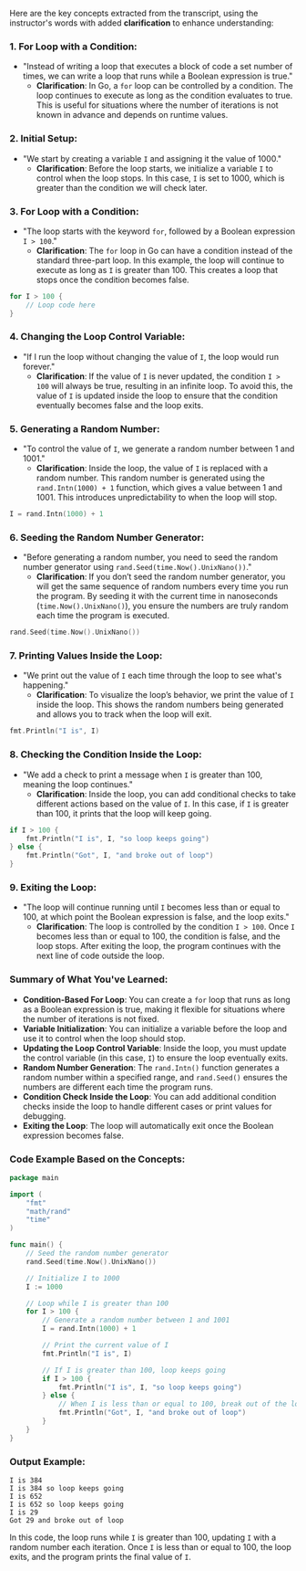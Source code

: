 Here are the key concepts extracted from the transcript, using the instructor's words with added **clarification** to enhance understanding:

### 1. **For Loop with a Condition**:
   - "Instead of writing a loop that executes a block of code a set number of times, we can write a loop that runs while a Boolean expression is true."
     - **Clarification**: In Go, a `for` loop can be controlled by a condition. The loop continues to execute as long as the condition evaluates to true. This is useful for situations where the number of iterations is not known in advance and depends on runtime values.

### 2. **Initial Setup**:
   - "We start by creating a variable `I` and assigning it the value of 1000."
     - **Clarification**: Before the loop starts, we initialize a variable `I` to control when the loop stops. In this case, `I` is set to 1000, which is greater than the condition we will check later.

### 3. **For Loop with a Condition**:
   - "The loop starts with the keyword `for`, followed by a Boolean expression `I > 100`."
     - **Clarification**: The `for` loop in Go can have a condition instead of the standard three-part loop. In this example, the loop will continue to execute as long as `I` is greater than 100. This creates a loop that stops once the condition becomes false.

   ```go
   for I > 100 {
       // Loop code here
   }
   ```

### 4. **Changing the Loop Control Variable**:
   - "If I run the loop without changing the value of `I`, the loop would run forever."
     - **Clarification**: If the value of `I` is never updated, the condition `I > 100` will always be true, resulting in an infinite loop. To avoid this, the value of `I` is updated inside the loop to ensure that the condition eventually becomes false and the loop exits.

### 5. **Generating a Random Number**:
   - "To control the value of `I`, we generate a random number between 1 and 1001."
     - **Clarification**: Inside the loop, the value of `I` is replaced with a random number. This random number is generated using the `rand.Intn(1000) + 1` function, which gives a value between 1 and 1001. This introduces unpredictability to when the loop will stop.

   ```go
   I = rand.Intn(1000) + 1
   ```

### 6. **Seeding the Random Number Generator**:
   - "Before generating a random number, you need to seed the random number generator using `rand.Seed(time.Now().UnixNano())`."
     - **Clarification**: If you don’t seed the random number generator, you will get the same sequence of random numbers every time you run the program. By seeding it with the current time in nanoseconds (`time.Now().UnixNano()`), you ensure the numbers are truly random each time the program is executed.

   ```go
   rand.Seed(time.Now().UnixNano())
   ```

### 7. **Printing Values Inside the Loop**:
   - "We print out the value of `I` each time through the loop to see what's happening."
     - **Clarification**: To visualize the loop’s behavior, we print the value of `I` inside the loop. This shows the random numbers being generated and allows you to track when the loop will exit.

   ```go
   fmt.Println("I is", I)
   ```

### 8. **Checking the Condition Inside the Loop**:
   - "We add a check to print a message when `I` is greater than 100, meaning the loop continues."
     - **Clarification**: Inside the loop, you can add conditional checks to take different actions based on the value of `I`. In this case, if `I` is greater than 100, it prints that the loop will keep going.

   ```go
   if I > 100 {
       fmt.Println("I is", I, "so loop keeps going")
   } else {
       fmt.Println("Got", I, "and broke out of loop")
   }
   ```

### 9. **Exiting the Loop**:
   - "The loop will continue running until `I` becomes less than or equal to 100, at which point the Boolean expression is false, and the loop exits."
     - **Clarification**: The loop is controlled by the condition `I > 100`. Once `I` becomes less than or equal to 100, the condition is false, and the loop stops. After exiting the loop, the program continues with the next line of code outside the loop.

### Summary of What You've Learned:
- **Condition-Based For Loop**: You can create a `for` loop that runs as long as a Boolean expression is true, making it flexible for situations where the number of iterations is not fixed.
- **Variable Initialization**: You can initialize a variable before the loop and use it to control when the loop should stop.
- **Updating the Loop Control Variable**: Inside the loop, you must update the control variable (in this case, `I`) to ensure the loop eventually exits.
- **Random Number Generation**: The `rand.Intn()` function generates a random number within a specified range, and `rand.Seed()` ensures the numbers are different each time the program runs.
- **Condition Check Inside the Loop**: You can add additional condition checks inside the loop to handle different cases or print values for debugging.
- **Exiting the Loop**: The loop will automatically exit once the Boolean expression becomes false.

### Code Example Based on the Concepts:

```go
package main

import (
	"fmt"
	"math/rand"
	"time"
)

func main() {
	// Seed the random number generator
	rand.Seed(time.Now().UnixNano())

	// Initialize I to 1000
	I := 1000

	// Loop while I is greater than 100
	for I > 100 {
		// Generate a random number between 1 and 1001
		I = rand.Intn(1000) + 1

		// Print the current value of I
		fmt.Println("I is", I)

		// If I is greater than 100, loop keeps going
		if I > 100 {
			fmt.Println("I is", I, "so loop keeps going")
		} else {
			// When I is less than or equal to 100, break out of the loop
			fmt.Println("Got", I, "and broke out of loop")
		}
	}
}
```

### Output Example:

```
I is 384
I is 384 so loop keeps going
I is 652
I is 652 so loop keeps going
I is 29
Got 29 and broke out of loop
```

In this code, the loop runs while `I` is greater than 100, updating `I` with a random number each iteration. Once `I` is less than or equal to 100, the loop exits, and the program prints the final value of `I`.